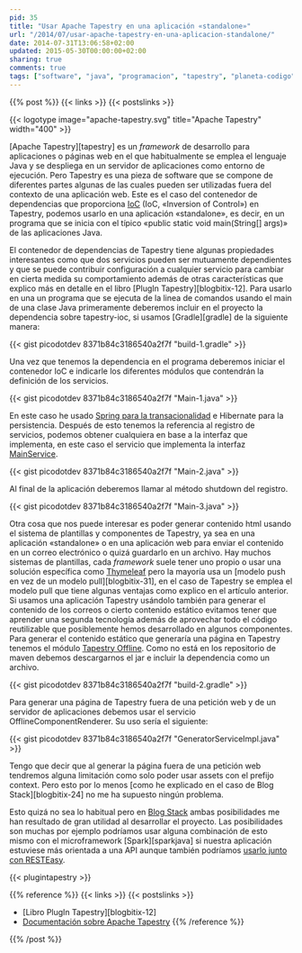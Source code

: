 ```yaml
---
pid: 35
title: "Usar Apache Tapestry en una aplicación «standalone»"
url: "/2014/07/usar-apache-tapestry-en-una-aplicacion-standalone/"
date: 2014-07-31T13:06:58+02:00
updated: 2015-05-30T00:00:00+02:00
sharing: true
comments: true
tags: ["software", "java", "programacion", "tapestry", "planeta-codigo", "blog-stack"]
---
```


{{% post %}}
{{< links >}}
{{< postslinks >}}

{{< logotype image="apache-tapestry.svg" title="Apache Tapestry" width="400" >}}

[Apache Tapestry][tapestry] es un _framework_ de desarrollo para aplicaciones o páginas web en el que habitualmente se emplea el lenguaje Java y se despliega en un servidor de aplicaciones como entorno de ejecución. Pero Tapestry es una pieza de software que se compone de diferentes partes algunas de las cuales pueden ser utilizadas fuera del contexto de una aplicación web. Este es el caso del contenedor de dependencias que proporciona [IoC](https://en.wikipedia.org/wiki/Inversion_of_control) (IoC, «Inversion of Control») en Tapestry, podemos usarlo en una aplicación «standalone», es decir, en un programa que se inicia con el típico «public static void main(String[] args)» de las aplicaciones Java.

El contenedor de dependencias de Tapestry tiene algunas propiedades interesantes como que dos servicios pueden ser mutuamente dependientes y que se puede contribuir configuración a cualquier servicio para cambiar en cierta medida su comportamiento además de otras características que explico más en detalle en el libro [PlugIn Tapestry][blogbitix-12]. Para usarlo en una un programa que se ejecuta de la linea de comandos usando el main de una clase Java primeramente deberemos incluir en el proyecto la dependencia sobre tapestry-ioc, si usamos [Gradle][gradle] de la siguiente manera:

{{< gist picodotdev 8371b84c3186540a2f7f "build-1.gradle" >}}

Una vez que tenemos la dependencia en el programa deberemos iniciar el contenedor IoC e indicarle los diferentes módulos que contendrán la definición de los servicios.

{{< gist picodotdev 8371b84c3186540a2f7f "Main-1.java" >}}

En este caso he usado [Spring para la transacionalidad](http://elblogdepicodev.blogspot.com.es/2013/11/integracion-y-transacciones-con-spring.html) e Hibernate para la persistencia. Después de esto tenemos la referencia al registro de servicios, podemos obtener cualquiera en base a la interfaz que implementa, en este caso el servicio que implementa la interfaz [MainService](https://github.com/picodotdev/blog-stack/blob/master/src/main/java/info/blogstack/services/MainService.java).

{{< gist picodotdev 8371b84c3186540a2f7f "Main-2.java" >}}

Al final de la aplicación deberemos llamar al método shutdown del registro.

{{< gist picodotdev 8371b84c3186540a2f7f "Main-3.java" >}}

Otra cosa que nos puede interesar es poder generar contenido html usando el sistema de plantillas y componentes de Tapestry, ya sea en una aplicación «standalone» o en una aplicación web para enviar el contenido en un correo electrónico o quizá guardarlo en un archivo. Hay muchos sistemas de plantillas, cada _framework_ suele tener uno propio o usar una solución específica como [Thymeleaf](http://www.thymeleaf.org/) pero la mayoría usa un [modelo push en vez de un modelo pull][blogbitix-31], en el caso de Tapestry se emplea el modelo pull que tiene algunas ventajas como explico en el artículo anterior. Si usamos una aplicación Tapestry usándolo también para generar el contenido de los correos o cierto contenido estático evitamos tener que aprender una segunda tecnología además de aprovechar todo el código reutilizable que posiblemente hemos desarrollado en algunos componentes. Para generar el contenido estático que generaría una página en Tapestry tenemos el módulo [Tapestry Offline](https://github.com/uklance/tapestry-offline). Como no está en los repositorio de maven debemos descargarnos el jar e incluir la dependencia como un archivo.

{{< gist picodotdev 8371b84c3186540a2f7f "build-2.gradle" >}}

Para generar una página de Tapestry fuera de una petición web y de un servidor de aplicaciones debemos usar el servicio OfflineComponentRenderer. Su uso sería el siguiente:

{{< gist picodotdev 8371b84c3186540a2f7f "GeneratorServiceImpl.java" >}}

Tengo que decir que al generar la página fuera de una petición web tendremos alguna limitación como solo poder usar assets con el prefijo context. Pero esto por lo menos [como he explicado en el caso de Blog Stack][blogbitix-24] no me ha supuesto ningún problema.

Esto quizá no sea lo habitual pero en [Blog Stack](http://www.blogstack.info/) ambas posibilidades me han resultado de gran utilidad al desarrollar el proyecto. Las posibilidades son muchas por ejemplo podríamos usar alguna combinación de esto mismo con el microframework [Spark][sparkjava] si nuestra aplicación estuviese más orientada a una API aunque también podríamos [usarlo junto con RESTEasy](http://elblogdepicodev.blogspot.com.es/2013/03/integracion-tapestry-con-resteasy.htm.html).

{{< plugintapestry >}}

{{% reference %}}
{{< links >}}
{{< postslinks >}}
* [Libro PlugIn Tapestry][blogbitix-12]
* [Documentación sobre Apache Tapestry](http://elblogdepicodev.blogspot.com.es/2010/05/documentacion-sobre-apache-tapestry.html)
{{% /reference %}}

{{% /post %}}
